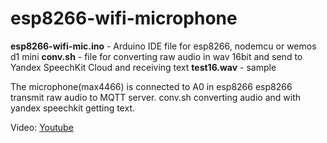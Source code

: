 # esp8266-wifi-microphone

**esp8266-wifi-mic.ino** - Arduino IDE file for esp8266,
nodemcu or wemos d1 mini
**conv.sh** - file for converting raw audio in wav 16bit and
send to Yandex SpeechKit Cloud and receiving text
**test16.wav** - sample

The microphone(max4466) is connected to A0 in esp8266
esp8266 transmit raw audio to MQTT server.
conv.sh converting audio and with yandex speechkit getting text.

Video: [Youtube](https://youtu.be/rU_Pw9Jb_PM)
